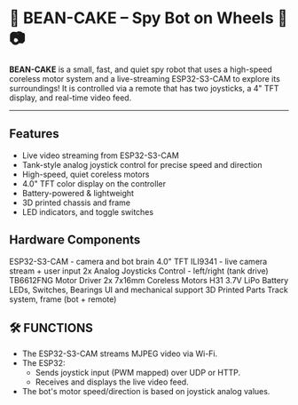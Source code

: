 # 🎂 BEAN-CAKE – Spy Bot on Wheels 🤖📷

**BEAN-CAKE** is a small, fast, and quiet spy robot that uses a high-speed coreless motor system and a live-streaming ESP32-S3-CAM to explore its surroundings! 
It is controlled via a remote that has two joysticks, a 4" TFT display, and real-time video feed.

---

##  Features

- Live video streaming from ESP32-S3-CAM
- Tank-style analog joystick control for precise speed and direction
- High-speed, quiet coreless motors
- 4.0" TFT color display on the controller
- Battery-powered & lightweight 
- 3D printed chassis and frame
- LED indicators, and toggle switches


## Hardware Components


ESP32-S3-CAM - camera and bot brain
4.0" TFT ILI9341 - live camera stream + user input
2x Analog Joysticks Control - left/right (tank drive)
TB6612FNG Motor Driver
2x 7x16mm Coreless Motors
H31 3.7V LiPo Battery
LEDs, Switches, Bearings UI and mechanical support
3D Printed Parts Track system, frame (bot + remote)



## 🛠️ FUNCTIONS

- The ESP32-S3-CAM streams MJPEG video via Wi-Fi.
- The ESP32:
  - Sends joystick input (PWM mapped) over UDP or HTTP.
  - Receives and displays the live video feed.
- The bot's motor speed/direction is based on joystick analog values.

